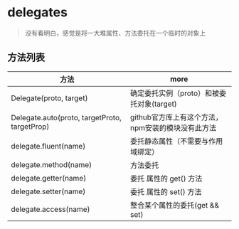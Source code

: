 # delegates

> 没有看明白，感觉是将一大堆属性、方法委托在一个临时的对象上

## 方法列表

方法                                            | more
--------------------------------------------- | -----------------------------
Delegate(proto, target)                       | 确定委托实例（proto）和被委托对象(target)
Delegate.auto(proto, targetProto, targetProp) | github官方库上有这个方法，npm安装的模块没有此方法
delegate.fluent(name)                         | 委托静态属性（不需要与作用域绑定）
delegate.method(name)                         | 方法委托
delegate.getter(name)                         | 委托 属性的 get() 方法
delegate.setter(name)                         | 委托 属性的 set() 方法
delegate.access(name)                         | 整合某个属性的委托(get && set)

